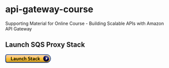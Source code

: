 # api-gateway-course
Supporting Material for Online Course - Building Scalable APIs with Amazon API Gateway

## Launch SQS Proxy Stack

[<img src="./images/cloudformation-launch-stack.png"
     alt="Cloud Formation Launch Stack with SQS Proxy"
     style="float: left; margin-right: 10px;" />](https://console.aws.amazon.com/cloudformation/home?region=us-east-1#/stacks/new?stackName=SQS-Proxy&templateURL=https://s3.amazonaws.com/cloudbedrock-artifact/sqs-proxy.yml)
